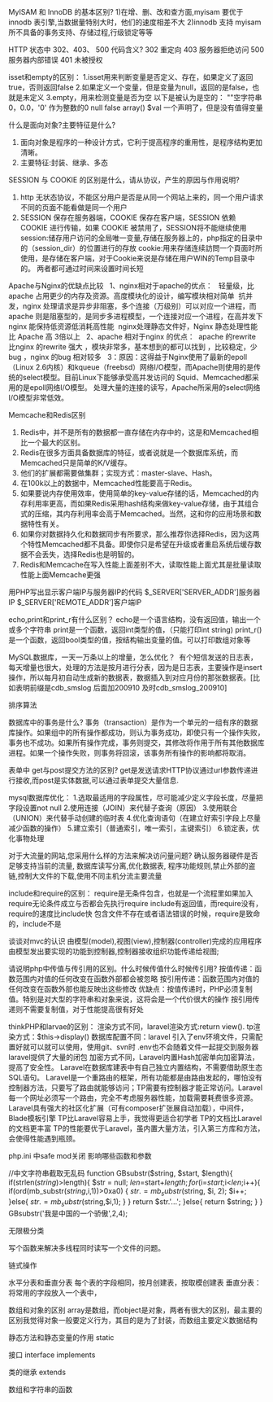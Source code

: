 MyISAM 和 InnoDB 的基本区别?
1)在增、删、改和查方面,myisam 要优于 innodb 表引擎,当数据量特别大时，他们的速度相差不大
2)innodb 支持 myisam 所不具备的事务支持、存储过程,行级锁定等等

HTTP 状态中 302、403、 500 代码含义?
302 重定向
403 服务器拒绝访问
500 服务器内部错误
401 未被授权

isset和empty的区别：
1.isset用来判断变量是否定义、存在，如果定义了返回true，否则返回false
2.如果定义一个变量，但是变量为null，返回的是false，也就是未定义
3.empty，用来检测变量是否为空
以下是被认为是空的：
    ""空字符串
    0，0.0，'0' 作为整数的0
    null
    false
    array()
    $val 一个声明了，但是没有值得变量

什么是面向对象?主要特征是什么?
1) 面向对象是程序的一种设计方式，它利于提高程序的重用性，是程序结构更加清晰。 
2) 主要特征:封装、继承、多态

SESSION 与 COOKIE 的区别是什么，请从协议，产生的原因与作用说明?
1) http 无状态协议，不能区分用户是否是从同一个网站上来的，同一个用户请求不同的页面不能看做是同一个用户
2) SESSION 保存在服务器端，COOKIE 保存在客户端，SESSION 依赖 COOKIE 进行传输，如果 COOKIE 被禁用了，SESSION将不能继续使用
session:储存用户访问的全局唯一变量,存储在服务器上的，php指定的目录中的（session_dir）的位置进行的存放 cookie:用来存储连续訪問一个頁面时所使用，是存储在客户端，对于Cookie来说是存储在用户WIN的Temp目录中的。 两者都可通过时间来设置时间长短


Apache与Nginx的优缺点比较  
1、nginx相对于apache的优点：  
轻量级，比apache 占用更少的内存及资源。高度模块化的设计，编写模块相对简单  抗并发，nginx 处理请求是异步非阻塞，多个连接（万级别）可以对应一个进程，而apache 则是阻塞型的，是同步多进程模型，一个连接对应一个进程，在高并发下nginx 能保持低资源低消耗高性能 
nginx处理静态文件好，Nginx 静态处理性能比 Apache 高 3倍以上 
 2、apache 相对于nginx 的优点：  apache 的rewrite 比nginx 的rewrite 强大 ，模块非常多，基本想到的都可以找到 ，比较稳定，少bug ，nginx 的bug 相对较多 
 3：原因：这得益于Nginx使用了最新的epoll（Linux 2.6内核）和kqueue（freebsd）网络I/O模型，而Apache则使用的是传统的select模型。目前Linux下能够承受高并发访问的 Squid、Memcached都采用的是epoll网络I/O模型。 处理大量的连接的读写，Apache所采用的select网络I/O模型非常低效。

Memcache和Redis区别
1.	Redis中，并不是所有的数据都一直存储在内存中的，这是和Memcached相比一个最大的区别。
2.	Redis在很多方面具备数据库的特征，或者说就是一个数据库系统，而Memcached只是简单的K/V缓存。
3.	他们的扩展都需要做集群；实现方式：master-slave、Hash。
4.	在100k以上的数据中，Memcached性能要高于Redis。
5.	如果要说内存使用效率，使用简单的key-value存储的话，Memcached的内存利用率更高，而如果Redis采用hash结构来做key-value存储，由于其组合式的压缩，其内存利用率会高于Memcached。当然，这和你的应用场景和数据特性有关。
6.	如果你对数据持久化和数据同步有所要求，那么推荐你选择Redis，因为这两个特性Memcached都不具备。即使你只是希望在升级或者重启系统后缓存数据不会丢失，选择Redis也是明智的。
7.	Redis和Memcache在写入性能上面差别不大，读取性能上面尤其是批量读取性能上面Memcache更强

用PHP写出显示客户端IP与服务器IP的代码
$_SERVER['SERVER_ADDR']服务器IP
$_SERVER['REMOTE_ADDR']客户端IP

echo,print和print_r有什么区别？
echo是一个语言结构，没有返回值，输出一个或多个字符串
print是一个函数，返回int类型的值，（只能打印int string)
print_r()是一个函数，返回bool类型的值，按结构输出变量的值。可以打印数组对象等

MySQL数据库，一天一万条以上的增量，怎么优化？ 
有个短信发送的日志表，每天增量也很大，处理的方法是按月进行分表，因为是日志表，主要操作是insert操作，所以每月初自动生成新的数据表，数据插入到对应月份的那张数据表。[比如表明前缀是cdb_smslog 后面加200910 及时cdb_smslog_200910]

排序算法

数据库中的事务是什么?
事务（transaction）是作为一个单元的一组有序的数据库操作。如果组中的所有操作都成功，则认为事务成功，即使只有一个操作失败，事务也不成功。如果所有操作完成，事务则提交，其修改将作用于所有其他数据库进程。如果一个操作失败，则事务将回滚，该事务所有操作的影响都将取消。

表单中 get与post提交方法的区别? 
get是发送请求HTTP协议通过url参数传递进行接收,而post是实体数据,可以通过表单提交大量信息.

mysql数据库优化：
1.选取最适用的字段属性，尽可能减少定义字段长度，尽量把字段设置not null
2.使用连接（JOIN）来代替子查询（原因）
3.使用联合（UNION）来代替手动创建的临时表
4.优化查询语句（在建立好索引字段上尽量减少函数的操作）
5.建立索引（普通索引，唯一索引，主键索引）
6.锁定表，优化事物处理

对于大流量的网站,您采用什么样的方法来解决访问量问题?
确认服务器硬件是否足够支持当前的流量,
数据库读写分离,优化数据表,
程序功能规则,禁止外部的盗链,控制大文件的下载,使用不同主机分流主要流量

include和require的区别：
require是无条件包含，也就是一个流程里如果加入require无论条件成立与否都会先执行require
include有返回值，而require没有，require的速度比include快
包含文件不存在或者语法错误的时候，require是致命的，include不是

谈谈对mvc的认识
由模型(model),视图(view),控制器(controller)完成的应用程序
由模型发出要实现的功能到控制器,控制器接收组织功能传递给视图;

请说明php中传值与传引用的区别。什么时候传值什么时候传引用?
按值传递：函数范围内对值的任何改变在函数外部都会被忽略
按引用传递：函数范围内对值的任何改变在函数外部也能反映出这些修改
优缺点：按值传递时，PHP必须复制值。特别是对大型的字符串和对象来说，这将会是一个代价很大的操作
按引用传递则不需要复制值，对于性能提高很有好处

thinkPHP和larvae的区别：
渲染方式不同，laravel渲染方式:return view(). tp渲染方式：$this->display()
数据库配置不同：laravel 引入了env环境文件，只需配置好就可以就可以使用，使用git、svn时 .env也不会随着文件一起提交到服务器
laravel提供了大量的闭包
加密方式不同，Laravel内置Hash加密单向加密算法，提高了安全性。
Laravel在数据库建表中有自己独立内置结构，不需要借助原生态SQL语句。
Laravel是一个重路由的框架，所有功能都是由路由发起的，哪怕没有控制器方法，只要写了路由就能够访问；TP需要有控制器才能正常访问。Laravel每一个网址必须写一个路由，完全不考虑服务器性能，加载需要耗费很多资源。
Laravel具有强大的社区化扩展（可有composer扩张展自动加载），中间件，Blade模板引擎
TP比Laravel容易上手，我觉得更适合初学者
TP的文档比Laravel的文档更丰富
TP的性能要优于Laravel，虽内置大量方法，引入第三方库和方法，会使得性能遇到瓶颈。

php.ini 中safe mod关闭 影响哪些函数和参数


//中文字符串截取无乱码
function GBsubstr($string, $start, $length){
    if(strlen($string)>$length){
        $str = null;
        $len=$start+$length;
        for ($i=$start;$i<$len;$i++){
            if(ord(mb_substr($string,$i,1))>0xa0) {
                $str .= mb_substr($string, $i, 2);
                $i++;
            }else{
                $str.=mb_substr($string,$i,1);
            }
        }
        return $str.'...';
    }else{
        return $string;
    }
}
GBsubstr('我是中国的一个骄傲',2,4);

无限极分类

写个函数来解决多线程同时读写一个文件的问题。
<?php
    $fp = fopen("/tmp/lock.txt","w+");
    if(flock($fp, LOCK_EX)){// 进行排它型锁定
        fwrite($fp,"Write something here\n");
        flock($fp, LOCK_UN);// 释放锁定
    }else{
        echo "Couldn't lock the file !";
    }
    fclose($fp);
?>

链式操作

水平分表和垂直分表
每个表的字段相同，按月创建表，按取模创建表
垂直分表：将常用的字段放入一个表中，

数组和对象的区别
array是数组，而object是对象，两者有很大的区别，最主要的区别我觉得对象一般要定义行为，其目的是为了封装，而数组主要定义数据结构

静态方法和静态变量的作用
static

接口
interface implements

类的继承 extends

数组和字符串的函数


















